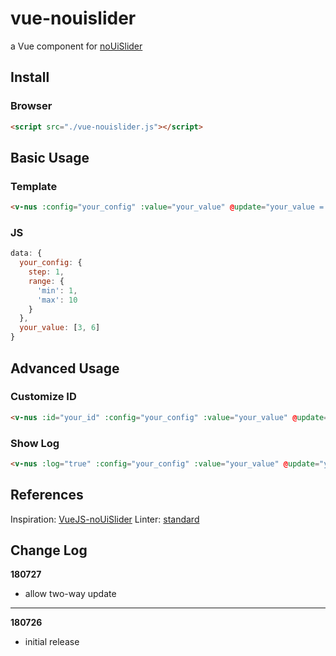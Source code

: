 # vue-nouislider

a Vue component for [noUiSlider](https://github.com/leongersen/noUiSlider)

## Install

### Browser

```html
<script src="./vue-nouislider.js"></script>
```

## Basic Usage

### Template

```html
<v-nus :config="your_config" :value="your_value" @update="your_value = $event" />
```

### JS

```javascript
data: {
  your_config: {
    step: 1,
    range: {
      'min': 1,
      'max': 10
    }
  },
  your_value: [3, 6]
}
```

## Advanced Usage

### Customize ID

```html
<v-nus :id="your_id" :config="your_config" :value="your_value" @update="your_value = $event" />
```

### Show Log

```html
<v-nus :log="true" :config="your_config" :value="your_value" @update="your_value = $event" />
```

## References

Inspiration: [VueJS-noUiSlider](https://github.com/BradKriss/VueJS-noUiSlider)
Linter: [standard](https://github.com/standard/standard)

## Change Log

__180727__

* allow two-way update

---

__180726__

* initial release
